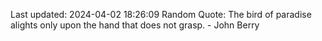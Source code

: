 Last updated: 2024-04-02 18:26:09
Random Quote: The bird of paradise alights only upon the hand that does not grasp. - John Berry